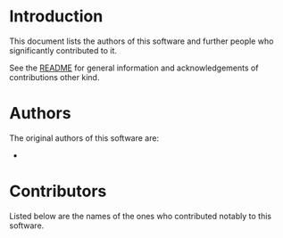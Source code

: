 Introduction
============

This document lists the authors of this software and further people who
significantly contributed to it.

See the [README](/README.md) for general information and acknowledgements
of contributions other kind.



Authors
=======

The original authors of this software are:

- <author>



Contributors
============

Listed below are the names of the ones who contributed notably to this software.
